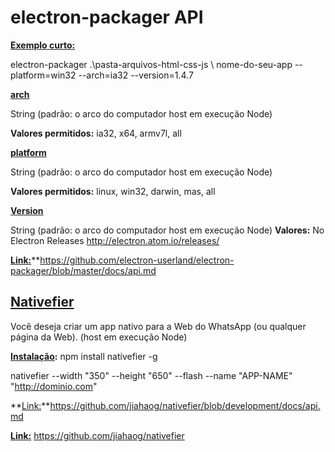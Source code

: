 

# electron-packager API



**[Exemplo curto:](#Exemplo%20curto:)**


electron-packager .\pasta-arquivos-html-css-js \ nome-do-seu-app --platform=win32 --arch=ia32 --version=1.4.7

**[arch](#arch)**

String (padrão: o arco do computador host em execução Node)

**Valores permitidos:**  ia32, x64, armv7l, all


**[platform](#platform)**

String (padrão: o arco do computador host em execução Node)

**Valores permitidos:** linux, win32, darwin, mas, all

**[Version](#Version)**

String (padrão: o arco do computador host em execução Node)
**Valores:** No Electron Releases http://electron.atom.io/releases/

[**Link:**](#Link)**https://github.com/electron-userland/electron-packager/blob/master/docs/api.md

[Nativefier](#Nativefier)
----------
Você deseja criar um app nativo para a Web do WhatsApp (ou qualquer página da Web). (host em execução Node)

**[Instalação](#Instala%C3%A7%C3%A3o):**
npm install nativefier -g

nativefier --width "350" --height "650" --flash --name "APP-NAME" "http://dominio.com"

**[Link:](#link)**https://github.com/jiahaog/nativefier/blob/development/docs/api.md

**[Link:](#link)** https://github.com/jiahaog/nativefier
